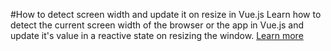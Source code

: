 #How to detect screen width and update it on resize in Vue.js
Learn how to detect the current screen width of the browser or the app in Vue.js and update it's value in a reactive state on resizing the window.
[Learn more](https://www.nightprogrammer.com/vue-js/how-to-detect-screen-width-and-update-it-on-resize-in-vue-js-example/)
